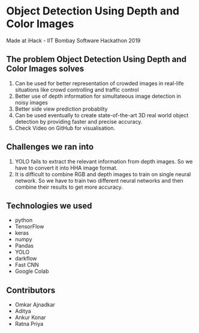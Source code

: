 # Object Detection Using Depth and Color Images

Made at iHack - IIT Bombay Software Hackathon 2019

## The problem Object Detection Using Depth and Color Images solves

1. Can be used for better representation of crowded images in real-life situations like crowd controlling and traffic control
2. Better use of depth information for simultateous image detection in noisy images
3. Better side view prediction probablity
4. Can be used eventually to create state-of-the-art 3D real world object detection by providing faster and precise accuracy.
5. Check Video on GitHub for visualisation.

## Challenges we ran into

1. YOLO fails to extract the relevant information from depth images. So we have to convert it into HHA image format.
2.  It is difficult to combine RGB and depth images to train on single neural network. So we have to train two different neural networks and then combine their results to get more accuracy.

## Technologies we used

- python
- TensorFlow
- keras
- numpy
- Pandas
- YOLO
- darkflow
- Fast CNN
- Google Colab

## Contributors

- Omkar Ajnadkar
- Aditya
- Ankur Konar
- Ratna Priya
